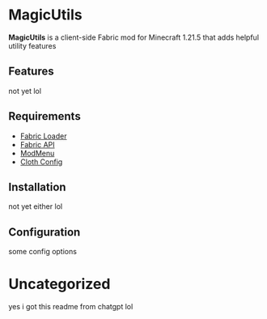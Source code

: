 # MagicUtils

**MagicUtils** is a client-side Fabric mod for Minecraft 1.21.5 that adds helpful utility features

## Features

not yet lol

## Requirements

- [Fabric Loader](https://fabricmc.net/)
- [Fabric API](https://modrinth.com/mod/fabric-api)
- [ModMenu](https://modrinth.com/mod/modmenu)
- [Cloth Config](https://modrinth.com/mod/cloth-config)

## Installation

not yet either lol

## Configuration

some config options

# Uncategorized
yes i got this readme from chatgpt lol
